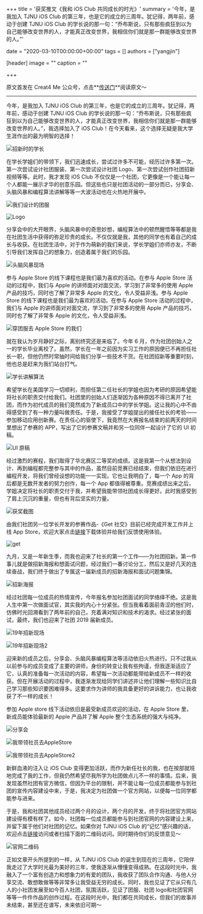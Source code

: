 +++
title = '获奖推文《我和 iOS Club 共同成长的时光》'
summary = '今年，是我加入 TJNU iOS Club 的第三年，也是它的成立的三周年。犹记得，两年前，感动于创建 TJNU iOS Club 的学长说的那一句：“乔布斯说，只有那些疯狂到以为自己能够改变世界的人，才能真正改变世界，我相信你们就是那一群能够改变世界的人。”'

date = "2020-03-10T00:00:00+00:00"
tags = []
authors = ["yangjin"]

[header]
image = ""
caption = ""

+++

原文首发在 Creat4 Me 公众号，点击**[传送门](https://mp.weixin.qq.com/s/EW9TG85zgq21YpPt72pRWQ)**阅读原文～

---

今年，是我加入 TJNU iOS Club 的第三年，也是它的成立的三周年。犹记得，两年前，感动于创建 TJNU iOS Club 的学长说的那一句：“乔布斯说，只有那些疯狂到以为自己能够改变世界的人，才能真正改变世界，我相信你们就是那一群能够改变世界的人。”，我选择加入了 iOS Club！在今天看来，这个选择无疑是我大学生涯作出的最为明智的选择！

![招新时的学长](https://tva1.sinaimg.cn/large/00831rSTgy1gdbchessbaj31400u04qz.jpg)

在学长学姐们的带领下，我们迅速成长，尝试过许多不可能，经历过许多第一次。第一次尝试设计社团服装、第一次尝试设计社团 Logo、第一次尝试创作社团招新视频等等。此时，我才发现 iOS Club 不仅仅是一个社团，它更像是一个能让每一个人都能一展示才华的创意乐园。但这些也只是社团活动的一部分而已，分享会、头脑风暴和编程算法讲解等等一大波活动也在火热地开展中。

![我们设计的团服](https://tva1.sinaimg.cn/large/00831rSTgy1gdbcihwbijj30ne0gjdgv.jpg)

![Logo](https://tva1.sinaimg.cn/large/00831rSTgy1gdbcj14abmj30tx0txnbd.jpg)

分享会中的大开眼界，头脑风暴中的奇思妙想，编程算法中的顿然醒悟等等都是我在社团生活中获得的弥足珍贵的成长。不仅仅就是我，其他的同学也有着自己的成长与收获。在社团生活中，对于作为萌新的我们来说，学长学姐们亦师亦友，不断引导我们发挥自己的想象力，创造着属于我们的乐园。

![头脑风暴现场](https://tva1.sinaimg.cn/large/00831rSTgy1gdbcjr9gvoj31400u0he8.jpg)

参与 Apple Store 的线下课程也是我们最为喜欢的活动。在参与 Apple Store 活动的过程中，我们与 Apple 的讲师面对对面交流，学习到了非常多的使用 Apple 产品的技巧，同时也了解了非常多 Apple 的文化，令人受益非浅。参与 Apple Store 的线下课程也是我们最为喜欢的活动。在参与 Apple Store 活动的过程中，我们与 Apple 的讲师面对对面交流，学习到了非常多的使用 Apple 产品的技巧，同时也了解了非常多 Apple 的文化，令人受益非浅。

![穿团服去 Apple Store 的我们](https://tva1.sinaimg.cn/large/00831rSTgy1gdbckssjvgj31400u0qv5.jpg)

就在我认为岁月静好之际，离别终究还是来临了。今年 6 月，作为社团创始人之一的学长毕业离校了。虽然，学长在一年之前因为实习工作的原因便已不再担任社长一职，但他仍然时常抽时间给我们分享一些技术干货。在社团招新等重要时刻，他也总是赶来为我们站台打气。

![学长讲解算法](https://tva1.sinaimg.cn/large/00831rSTgy1gdbclfal1vj31400u0kjl.jpg)

希望学长在美国学习一切顺利，而担任第二任社长的学姐也因为考研的原因希望能将社长的职责交付给我们。社团里的创始人们逐渐因为各种原因不得已离开了社团，而作为初代成员的我们竟然成为了新成员口中的学长学姐。这让我的心中不由得感受到了有一种力量叫做责任。于是，我接受了学姐提出的接任社长的考验——参加移动应用创新赛。在责任心的驱使下，我竟然在大赛报名结束的前两天的时间里想出了参赛的 APP，写出了它的参赛文稿并和另一位同伴一起设计了它的 UI 初稿。

![UI 原稿](https://tva1.sinaimg.cn/large/00831rSTgy1gdbcmiajk3j30sq0g87ch.jpg)

经过激烈的赛程，我们取得了华北赛区二等奖的成绩。这是我第一个从想法到设计、再到编程都完整参与其中的作品，虽然目前竞赛已经结束，但我们依旧在进行编程开发，将我们曾经设想的功能一一实现。它也让我明白了，每一个 App 的背后都是无数开发者的努力创作，每一个 App 都值得被尊重。竞赛成绩出来之后，学姐决定将社长的职责交付于我，并希望我能带领社团成长得更好。此时我感受到了肩上沉沉的重量，但也有背后坚实的力量。

![获奖截图](https://tva1.sinaimg.cn/large/00831rSTgy1gdbcn3ymf1j30ik0633zl.jpg)

由我们社团另一位学长开发的参赛作品-《Get 社交》目前已经完成开发工作并上线 App Store，欢迎大家点击[链接](https://apps.apple.com/cn/app/get社交/id1439169281)下载体验并给我们反馈使用体验。

![get](https://tva1.sinaimg.cn/large/00831rSTgy1gdbcnx1ze7j30dx0kcadj.jpg)

九月，又是一年新生季，而我也迎来了社长的第一个工作——为社团招新。第一件事儿就是做招新海报和想面试问题，经过我们一番讨论分工，然后又是好几天的连续奋战，我们终于做出了专属这一届新成员的招新海报和面试问题集锦。

![招新海报](https://tva1.sinaimg.cn/large/00831rSTgy1gdbcojl3knj30u016fqvr.jpg)

经过社团每一位成员的热情宣传，今年报名参加社团面试的同学络绎不绝。这是我人生中第一次做面试官，其实我的内心十分紧张。但当我看着面前青涩的他们时，仿佛时光回溯看到了两年前的自己，充着满对知识和技术的渴求。经过紧张的面试，最终，我们也迎来了社团 2019 届新成员。

![19年招新现场](https://tva1.sinaimg.cn/large/00831rSTgy1gdbcp781w1j313y0u0hdx.jpg)

![19年招新现场2](https://tva1.sinaimg.cn/large/00831rSTgy1gdbcpf4sm9j31400u0kjn.jpg)

迎来新的成员之后，分享会、头脑风暴编程算法等活动依旧火热进行。只不过我从以前参与的成员变成了主要的讲师，身份的转变让我有些拘谨，但我逐渐适应了它，认真的准备每一次活动的内容，希望每一次活动都能带给新成员不一样的收获。但在开展活动的过程中，我逐渐发现给同学们讲述并让他们理解一些知识比自己学习那些知识要困难得多。这要求作为讲师的我具备更好的讲诉能力，也让我收获了不一样的成长！

参加 Apple store 线下活动依旧是最受新成员欢迎的活动，在 Apple Store 里，新成员能体验最新的 Apple 产品并了解 Apple 整个生态系统的强大与纯净。

![分享会](https://tva1.sinaimg.cn/large/00831rSTgy1gdbcqawy7wj31900u0qv7.jpg)

![我带领社员去AppleStore](https://tva1.sinaimg.cn/large/00831rSTgy1gdbcqmnzv2j31400u0x6q.jpg)

![我带领社员去AppleStore2](https://tva1.sinaimg.cn/large/00831rSTgy1gdbcqt8fmhj31400u0qv6.jpg)

新鲜血液的注入让 iOS Club 变得更加活跃，而作为新任社长的我，也在按部就班地完成了我的工作，但我仍然希望尽我所学为社团做点儿不一样的事情。后来，我发现虽然社团有官方微信，但因为平台的限制，并不能让每一位成员都能参与到社团的宣传内容建设中来，于是，我决定为社团做一个官方网站，以便每一位同学都能参与进来。

于是，我和社团其他成员经过两个月的设计，两个月的开发，终于将社团官方网站建设得有模有样了。如今，社团每一位成员都能参与到社团官网的内容建设上来，并留下属于他们对社团的记忆。如果你对 TJNU iOS Club 的“记忆”感兴趣的话，欢迎点击[链接](https://tjnu-ios-club.github.io/)访问或者扫描下面的二维码访问。同时期待你们的反馈意见～

![官网二维码](https://tva1.sinaimg.cn/large/00831rSTgy1gdbcrox41kj308c08cdi0.jpg)

正如文章开头所提到的一样，从 TJNU iOS Club 的诞生到现在的三周年，它陪伴我走过了大学时光最为美好的三年，使我逐渐从懵懂变得成熟。在这段时光中，我融入了一个富有创造力和想象力的有爱的团队，我收获了团队合作沟通、与他人分享交流、敢想敢做等等非常多让我受益无穷的成长。同时，我也见证了它从只有几人的小社团发展至如今百人社团，氛围活跃，见证了团服、社团 logo和社团官网等等一件件作品的创作过程。在这段时光中，我们都在共同成长，但我们的故事并未结束，甚至还在谱写，未来依旧可期～